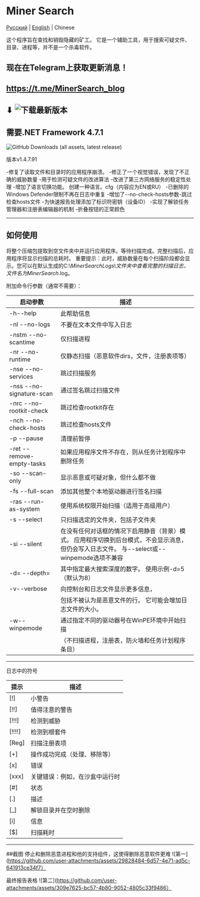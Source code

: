 # Miner Search

[Русский](README.ru.md) | [English](README.md) | Chinese

这个程序旨在查找和销毁隐藏的矿工。
它是一个辅助工具，用于搜索可疑文件、目录、进程等，并不是一个杀毒软件。

## 现在在Telegram上获取更新消息！
## https://t.me/MinerSearch_blog
## ⬇ ![下载最新版本](https://github.com/BlendLog/MinerSearch/releases/latest)
## 需要.NET Framework 4.7.1

![GitHub Downloads (all assets, latest release)](https://img.shields.io/github/downloads/BlendLog/MinerSearch/latest/total?logoColor=AA00F0&color=Navy)

版本v1.4.7.91

-修复了读取文件和目录时的应用程序崩溃。
-修正了一个视觉错误，发现了不正确的威胁数量
-用于检测可疑文件的改进算法
-改进了第三方网络服务的稳定性处理
-增加了语言切换功能。 创建一种语言。cfg（内容应为EN或RU）
-已删除的Windows Defender限制不再在日志中重复
-增加了--no-check-hosts参数-跳过检查hosts文件
-为快速报告处理添加了标识符密钥（设备ID）
-实现了解锁任务管理器和注册表编辑器的机制
-折叠按钮的正常颜色

-----------------------------------------

## 如何使用

将整个压缩包提取到空文件夹中并运行应用程序。等待扫描完成。完整扫描后，应用程序将显示扫描的总耗时。
重要提示：此时，威胁数量在每个扫描阶段都会显示。您可以在默认生成的C:\\_MinerSearchLogs\\文件夹中查看完整的扫描日志，文件名为MinerSearch_<datetime>.log。

附加命令行参数（通常不需要）：

|启动参数|描述|                                                                                                           
|----------------|-------------|	                                                                                                          
|-h--help|此帮助信息|
|-nl --no-logs | 不要在文本文件中写入日志|
|-nstm --no-scantime | 仅扫描进程|
|-nr --no-runtime|仅静态扫描（恶意软件dirs，文件，注册表项等）|
|-nse --no-services|跳过扫描服务|
|-nss --no-signature-scan|通过签名跳过扫描文件|
|-nrc --no-rootkit-check|跳过检查rootkit存在|
|-nch --no-check-hosts|跳过检查hosts文件|
|-p --pause|清理前暂停|
|-ret --remove-empty-tasks|如果应用程序文件不存在，则从任务计划程序中删除任务|
|-so --scan-only|显示恶意或可疑对象，但什么都不做|
|-fs --full-scan|添加其他整个本地驱动器进行签名扫描|
|-ras --run-as-system|使用系统权限开始扫描（适用于高级用户）|
|-s --select|只扫描选定的文件夹，包括子文件夹|
|-si --silent|在没有任何对话框的情况下启用静音（背景）模式。 应用程序切换到后台模式，不会显示消息，但仍会写入日志文件。 与--select或--winpemode选项不兼容|
|-d= --depth=<number>|其中<number>指定最大搜索深度的数字。 使用示例-d=5（默认为8）|
|-v--verbose|向控制台和日志文件显示更多信息，|
||包括不被认为是恶意文件的行。 它可能会增加日志文件的大小。 |
|-w--winpemode|通过指定不同的驱动器号在WinPE环境中开始扫描|
||（不扫描进程，注册表，防火墙和任务计划程序条目）|

--------------------------------------------------------------

日志中的符号

| 提示 | 描述 |
|-----------|----------|
|    [!] | 小警告 |
| [!!] | 值得注意的警告 |
|  [!!!] | 检测到威胁 |
| [!!!!] | 检测到根套件 |
| [Reg] | 扫描注册表项 |
|    [+] | 操作成功完成（处理、移除等） |
|    [x] | 错误 |
| [xxx] | 关键错误：例如，在沙盒中运行时 |
|    [#] | 状态 |
| [.] | 描述 |
|    [_] | 解锁目录并在空时删除 |
| [i] | 信息 |
|    [$] | 扫描耗时 |

--------------------------------------------------------------

##截图
停止和删除恶意进程和他的支持组件，这使得删除恶意软件更难
![第一](https://github.com/user-attachments/assets/29828484-6d57-4e71-ad5c-641913ce34f7）

最终报告表格
![第二](https://github.com/user-attachments/assets/309e7625-bc57-4b80-9052-4805c33f9486）
